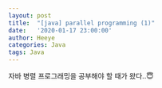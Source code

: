 ```yaml
---
layout: post
title:  "[java] parallel programming (1)"
date:   '2020-01-17 23:00:00'
author: Heeye
categories: Java
tags: Java
---
```


자바 병렬 프로그래밍을 공부해야 할 때가 왔다..😇
